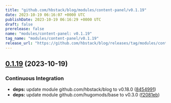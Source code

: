```yaml
---
title: "github.com/hbstack/blog/modules/content-panel/v0.1.19"
date: 2023-10-19 06:16:07 +0000 UTC
publishDate: 2023-10-19 06:16:29 +0000 UTC
draft: false
prerelease: false
name: "modules/content-panel: v0.1.19"
tag_name: "modules/content-panel/v0.1.19"
release_url: "https://github.com/hbstack/blog/releases/tag/modules/content-panel/v0.1.19"
---
```


## [0.1.19](https://github.com/hbstack/blog/compare/modules/content-panel/v0.1.18...modules/content-panel/v0.1.19) (2023-10-19)


### Continuous Integration

* **deps:** update module github.com/hbstack/blog to v0.18.0 ([8454991](https://github.com/hbstack/blog/commit/84549916c81e1169ddb29adc93446a7794b6af26))
* **deps:** update module github.com/hugomods/base to v0.3.0 ([f2081eb](https://github.com/hbstack/blog/commit/f2081eb1e0b3f8f607524d7febc533bc35b857fa))

